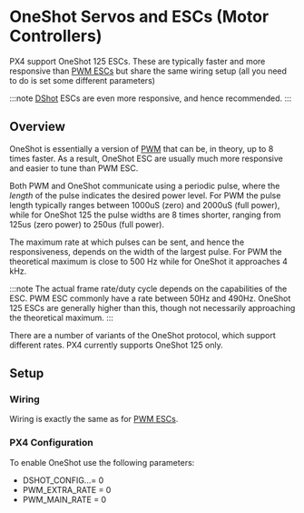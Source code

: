 # OneShot Servos and ESCs (Motor Controllers)

PX4 support OneShot 125 ESCs.
These are typically faster and more responsive than [PWM ESCs](../peripherals/pwm_escs_and_servo.md) but share the same wiring setup (all you need to do is set some different parameters)

:::note
[DShot](../peripherals/dshot.md) ESCs are even more responsive, and hence recommended.
:::


## Overview

OneShot is essentially a version of [PWM](../peripherals/pwm_escs_and_servo.md) that can be, in theory, up to 8 times faster.
As a result, OneShot ESC are usually much more responsive and easier to tune than PWM ESC.

Both PWM and OneShot communicate using a periodic pulse, where the _length_ of the pulse indicates the desired power level.
For PWM the pulse length typically ranges between 1000uS (zero) and 2000uS (full power), while for OneShot 125 the pulse widths are 8 times shorter, ranging from 125us (zero power) to 250us (full power).

The maximum rate at which pulses can be sent, and hence the responsiveness, depends on the width of the largest pulse.
For PWM the theoretical maximum is close to 500 Hz while for OneShot it approaches 4 kHz.

:::note
The actual frame rate/duty cycle depends on the capabilities of the ESC.
PWM ESC commonly have a rate between 50Hz and 490Hz.
OneShot 125 ESCs are generally higher than this, though not necessarily approaching the theoretical maximum.
:::

There are a number of variants of the OneShot protocol, which support different rates.
PX4 currently supports OneShot 125 only.

## Setup

### Wiring

Wiring is exactly the same as for [PWM ESCs](../peripherals/pwm_escs_and_servo.md).

### PX4 Configuration


To enable OneShot use the following parameters:

- DSHOT_CONFIG...= 0
- PWM_EXTRA_RATE = 0
- PWM_MAIN_RATE = 0


